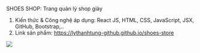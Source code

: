 SHOES SHOP: Trang quản lý shop giày

1. Kiến thức & Công nghệ áp dụng: React JS, HTML, CSS, JavaScript, JSX, GitHub, Bootstrap,..
2. Link sản phẩm: https://lythanhtung-github.github.io/shoes-store
<img src=".\shoes-store\public\productList.png">